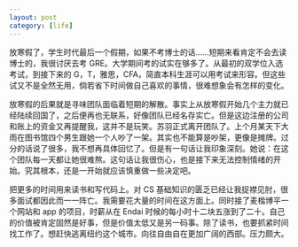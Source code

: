 ```yaml
---
layout: post
category: [life]
---
```


放寒假了，学生时代最后一个假期，如果不考博士的话……短期来看肯定不会去读博士的，我很讨厌去考 GRE。大学期间考的试实在够多了。从最初的双学位入选考试，到接下来的 G，T，雅思，CFA，简直本科生涯可以用考试来形容。但这些试又不是全然无用，倘若省下时间做自己喜欢的事情，很难想象会有怎样的变化。

放寒假的后果就是寻味团队面临着短期的解散。事实上从放寒假开始几个主力就已经陆续回国了，之后便再也无联系，好像团队已经名存实亡。但是这边注册的公司和账上的资金又再提醒我，这并不是玩笑。苏羽正式离开团队了。上个月某天下大雨在图书馆四个男生跟她一个人吵了一架。其实也不能算是吵架，更像是摊牌。过分的话说了很多，我不想再具体回忆了。但是有一句话让我印象深刻。她说：在这个团队每一天都让她很难熬。这句话让我很伤心，也是接下来无法控制情绪的开始。究其根本，还是一开始就应该慎重做一些决定吧。

把更多的时间用来读书和写代码上。对 CS 基础知识的匮乏已经让我捉襟见肘，很多面试都因此而一一阵亡。我需要花大量的时间在这方面上。同时接了麦楷博平一个网站和 app 的项目，时薪从在 Endai 时候的每小时十二块五涨到了二十。自己的价值被肯定固然是好事，但是价值太低又是另一码事。除了读书，也要抓紧时间找工作了。想赶快逃离纽约这个城市。向往自由自在更加广阔的西部。压力颇大。
